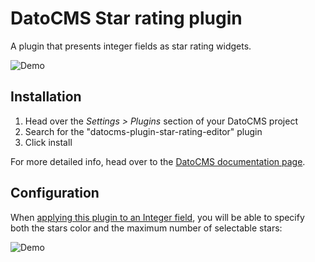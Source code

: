 # DatoCMS Star rating plugin

A plugin that presents integer fields as star rating widgets.

![Demo](https://raw.githubusercontent.com/datocms/plugins/master/star-rating-editor/docs/demo.gif)

## Installation

1. Head over the *Settings > Plugins* section of your DatoCMS project
2. Search for the "datocms-plugin-star-rating-editor" plugin
3. Click install

For more detailed info, head over to the [DatoCMS documentation page](https://www.datocms.com/docs/plugins/install/).

## Configuration

When [applying this plugin to an Integer field](https://www.datocms.com/docs/plugins/install/#assigning-an-plugin-to-a-field), you will be able to specify both the stars color and the maximum number of selectable stars:

![Demo](https://raw.githubusercontent.com/datocms/plugins/master/star-rating-editor/docs/settings.png)
